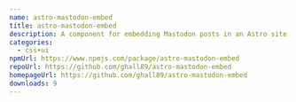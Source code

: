 ```yaml
---
name: astro-mastodon-embed
title: astro-mastodon-embed
description: A component for embedding Mastodon posts in an Astro site.
categories:
  - css+ui
npmUrl: https://www.npmjs.com/package/astro-mastodon-embed
repoUrl: https://github.com/ghall89/astro-mastodon-embed
homepageUrl: https://github.com/ghall89/astro-mastodon-embed
downloads: 9
---
```

